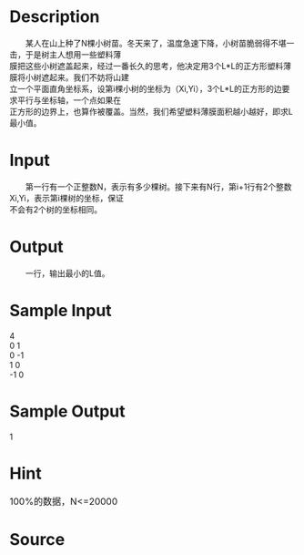
# Description

<div class="content"><div>　　某人在山上种了N棵小树苗。冬天来了，温度急速下降，小树苗脆弱得不堪一击，于是树主人想用一些塑料薄</div>
<div>膜把这些小树遮盖起来，经过一番长久的思考，他决定用3个L*L的正方形塑料薄膜将小树遮起来。我们不妨将山建</div>
<div>立一个平面直角坐标系，设第i棵小树的坐标为（Xi,Yi），3个L*L的正方形的边要求平行与坐标轴，一个点如果在</div>
<div>正方形的边界上，也算作被覆盖。当然，我们希望塑料薄膜面积越小越好，即求L最小值。</div></div>

# Input

<div class="content"><div>　　第一行有一个正整数N，表示有多少棵树。接下来有N行，第i+1行有2个整数Xi,Yi，表示第i棵树的坐标，保证</div>
<div>不会有2个树的坐标相同。</div></div>

# Output

<div class="content"><p>　　一行，输出最小的L值。</p></div>

# Sample Input

<div class="content"><span class="sampledata">4<br/>
0 1<br/>
0 -1<br/>
1 0<br/>
-1 0</span></div>

# Sample Output

<div class="content"><span class="sampledata">1</span></div>

# Hint

<div class="content"><p></p><p><span style="font-size: medium;">100%的数据，N&lt;=20000</span></p><p></p></div>

# Source

<div class="content"><p><a href="problemset.php?search="></a></p></div>

